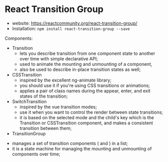 # React Transition Group

* website: https://reactcommunity.org/react-transition-group/
* Installation: ``npm install react-transition-group --save``

Components:
+ Transition
  - lets you describe transition from one component state to another over time with simple declarative API;
  - used to animate the mounting and unmounting of a component, 
  - also be used to describe in-place transition states as well;
+ CSSTransition
  - inspired by the excellent ng-animate library;
  - you should use it if you're using CSS transitions or animations;
  - applies a pair of class names during the appear, enter, and exit states of the transition;
+ SwitchTransition
  - inspired by the vue transition modes;
  - use it when you want to control the render between state transitions;
  - it is based on the selected mode and the child's key which is the Transition or CSSTransition component, and makes a consistent transition between them;
+ TransitionGroup
- manages a set of transition components (<Transition> and <CSSTransition>) in a list;
- it is a state machine for managing the mounting and unmounting of components over time;








